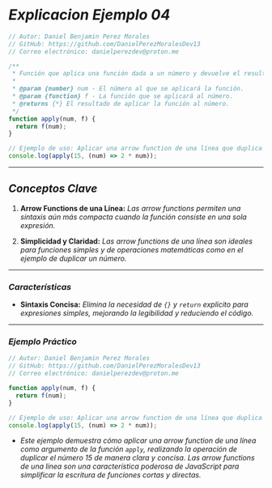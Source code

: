 <!-- Autor: Daniel Benjamin Perez Morales -->
<!-- GitHub: https://github.com/DanielPerezMoralesDev13 -->
<!-- Correo electrónico: danielperezdev@proton.me -->

# ***Explicacion Ejemplo 04***

```javascript
// Autor: Daniel Benjamin Perez Morales
// GitHub: https://github.com/DanielPerezMoralesDev13
// Correo electrónico: danielperezdev@proton.me

/**
 * Función que aplica una función dada a un número y devuelve el resultado.
 *
 * @param {number} num - El número al que se aplicará la función.
 * @param {function} f - La función que se aplicará al número.
 * @returns {*} El resultado de aplicar la función al número.
 */
function apply(num, f) {
  return f(num);
}

// Ejemplo de uso: Aplicar una arrow function de una línea que duplica el número 15.
console.log(apply(15, (num) => 2 * num));
```

---

## ***Conceptos Clave***

1. **Arrow Functions de una Línea:** *Las arrow functions permiten una sintaxis aún más compacta cuando la función consiste en una sola expresión.*

2. **Simplicidad y Claridad:** *Las arrow functions de una línea son ideales para funciones simples y de operaciones matemáticas como en el ejemplo de duplicar un número.*

---

### ***Características***

- **Sintaxis Concisa:** *Elimina la necesidad de `{}` y `return` explícito para expresiones simples, mejorando la legibilidad y reduciendo el código.*

---

### ***Ejemplo Práctico***

```javascript
// Autor: Daniel Benjamin Perez Morales
// GitHub: https://github.com/DanielPerezMoralesDev13
// Correo electrónico: danielperezdev@proton.me

function apply(num, f) {
  return f(num);
}

// Ejemplo de uso: Aplicar una arrow function de una línea que duplica el número 15.
console.log(apply(15, (num) => 2 * num));
```

- *Este ejemplo demuestra cómo aplicar una arrow function de una línea como argumento de la función `apply`, realizando la operación de duplicar el número 15 de manera clara y concisa. Las arrow functions de una línea son una característica poderosa de JavaScript para simplificar la escritura de funciones cortas y directas.*
